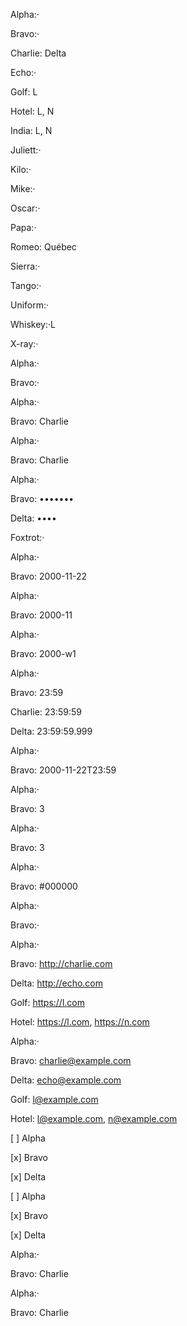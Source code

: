 <!-- Text -->

Alpha:·

Bravo:·

Charlie: Delta

Echo:·

Golf: L

Hotel: L, N

India: L, N

Juliett:·

Kilo:·

Mike:·

Oscar:·

Papa:·

Romeo: Québec

Sierra:·

Tango:·

Uniform:·

Whiskey:·L

X-ray:·

<!-- Hidden -->

Alpha:·

Bravo:·

<!-- Search -->

Alpha:·

Bravo: Charlie

<!-- Telephone -->

Alpha:·

Bravo: Charlie

<!-- Password -->

Alpha:·

Bravo: •••••••

Delta: ••••

Foxtrot:·

<!-- Date -->

Alpha:·

Bravo: 2000-11-22

<!-- Month -->

Alpha:·

Bravo: 2000-11

<!-- Week -->

Alpha:·

Bravo: 2000-w1

<!-- Time -->

Alpha:·

Bravo: 23:59

Charlie: 23:59:59

Delta: 23:59:59.999

<!-- Datetime-local -->

Alpha:·

Bravo: 2000-11-22T23:59

<!-- Number -->

Alpha:·

Bravo: 3

<!-- Range -->

Alpha:·

Bravo: 3

<!-- Color -->

Alpha:·

Bravo: #000000

<!-- File -->

Alpha:·

Bravo:·

<!-- URL -->

Alpha:·

Bravo: <http://charlie.com>

Delta: <http://echo.com>

Golf: <https://l.com>

Hotel: <https://l.com>, <https://n.com>

<!-- Email -->

Alpha:·

Bravo: [charlie@example.com](mailto:charlie@example.com)

Delta: [echo@example.com](mailto:echo@example.com)

Golf: [l@example.com](mailto:l@example.com)

Hotel: [l@example.com](mailto:l@example.com), [n@example.com](mailto:n@example.com)

<!-- Checkbox -->

\[ ] Alpha

\[x] Bravo

\[x] Delta

<!-- Radio -->

\[ ] Alpha

\[x] Bravo

\[x] Delta

<!-- Submit -->

Alpha:·

Bravo: Charlie

<!-- Reset -->

Alpha:·

Bravo: Charlie

<!-- Data lists -->
